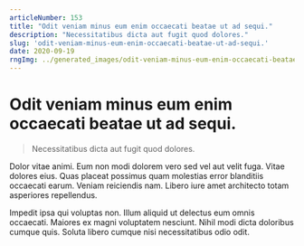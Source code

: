 ```yaml
---
articleNumber: 153
title: "Odit veniam minus eum enim occaecati beatae ut ad sequi."
description: "Necessitatibus dicta aut fugit quod dolores."
slug: 'odit-veniam-minus-eum-enim-occaecati-beatae-ut-ad-sequi.'
date: 2020-09-19
rngImg: ../generated_images/odit-veniam-minus-eum-enim-occaecati-beatae-ut-ad-sequi..jpg
---
```


# Odit veniam minus eum enim occaecati beatae ut ad sequi.

> Necessitatibus dicta aut fugit quod dolores.

Dolor vitae animi. Eum non modi dolorem vero sed vel aut velit fuga. Vitae dolores eius. Quas placeat possimus quam molestias error blanditiis occaecati earum. Veniam reiciendis nam. Libero iure amet architecto totam asperiores repellendus.
 Impedit ipsa qui voluptas non. Illum aliquid ut delectus eum omnis occaecati. Maiores ex magni voluptatem nesciunt. Nihil modi dicta doloribus cumque quis. Soluta libero cumque nisi necessitatibus odio odit.
